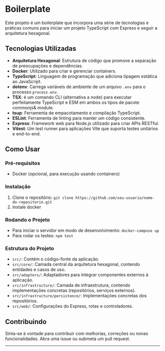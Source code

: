 Boilerplate
===========

Este projeto é um boilerplate que incorpora uma série de tecnologias e práticas comuns para iniciar um projeto TypeScript com Express e seguir a arquitetura hexagonal.

Tecnologias Utilizadas
----------------------

*   **Arquitetura Hexagonal**: Estrutura de código que promove a separação de preocupações e dependências.
*   **Docker**: Utilizado para criar e gerenciar containers.
*   **TypeScript**: Linguagem de programação que adiciona tipagem estática ao JavaScript.
*   **dotenv**: Carrega variáveis de ambiente de um arquivo `.env` para o processo `process.env`.
*   **TSX**: é um comando CLI (alternativa a node) para executar perfeitamente TypeScript e ESM em ambos os tipos de pacote commonjs& module.
*   **tsup**: Ferramenta de empacotamento e compilação TypeScript.
*   **ESLint**: Ferramenta de linting para manter um código consistente.
*   **Express**: Framework web para Node.js utilizado para criar APIs RESTful.
*   **Vitest**: Um test runner para aplicações Vite que suporta testes unitários e end-to-end.

Como Usar
---------

### Pré-requisitos

*   Docker (opcional, para execução usando containers)

### Instalação

1.  Clone o repositório: `git clone https://github.com/seu-usuario/nome-do-repositorio.git`
2.  Instale docker

### Rodando o Projeto

*   Para iniciar o servidor em modo de desenvolvimento: `docker-compose up`
*   Para rodar os testes: `npm test`

### Estrutura do Projeto

*   `src/`: Contém o código-fonte da aplicação.
*   `src/core/`: Camada central da arquitetura hexagonal, contendo entidades e casos de uso.
*   `src/adapters/`: Adaptadores para integrar componentes externos à aplicação.
*   `src/infrastructure/`: Camada de infraestrutura, contendo implementações concretas (repositórios, serviços externos).
*   `src/infrastructure/persistence/`: Implementações concretas dos repositórios.
*   `src/web/`: Configurações do Express, rotas e controladores.

Contribuindo
------------

Sinta-se à vontade para contribuir com melhorias, correções ou novas funcionalidades. Abra uma issue ou submeta um pull request.


* * *